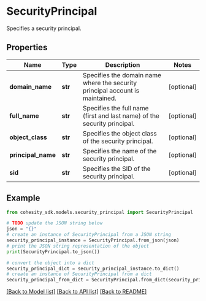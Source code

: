 # SecurityPrincipal

Specifies a security principal.

## Properties

Name | Type | Description | Notes
------------ | ------------- | ------------- | -------------
**domain_name** | **str** | Specifies the domain name where the security principal account is maintained. | [optional] 
**full_name** | **str** | Specifies the full name (first and last name) of the security principal. | [optional] 
**object_class** | **str** | Specifies the object class of the security principal. | [optional] 
**principal_name** | **str** | Specifies the name of the security principal. | [optional] 
**sid** | **str** | Specifies the SID of the security principal. | [optional] 

## Example

```python
from cohesity_sdk.models.security_principal import SecurityPrincipal

# TODO update the JSON string below
json = "{}"
# create an instance of SecurityPrincipal from a JSON string
security_principal_instance = SecurityPrincipal.from_json(json)
# print the JSON string representation of the object
print(SecurityPrincipal.to_json())

# convert the object into a dict
security_principal_dict = security_principal_instance.to_dict()
# create an instance of SecurityPrincipal from a dict
security_principal_from_dict = SecurityPrincipal.from_dict(security_principal_dict)
```
[[Back to Model list]](../README.md#documentation-for-models) [[Back to API list]](../README.md#documentation-for-api-endpoints) [[Back to README]](../README.md)


